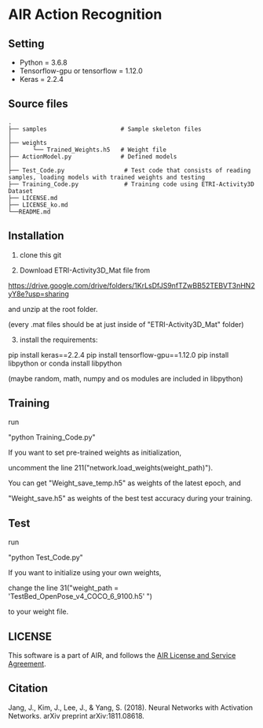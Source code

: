 # AIR Action Recognition

## Setting 
-   Python = 3.6.8     
-   Tensorflow-gpu  or tensorflow = 1.12.0    
-   Keras = 2.2.4

## Source files
    .
    ├── samples                     # Sample skeleton files
    │   
    ├── weights                     
    │      └── Trained_Weights.h5   # Weight file
    ├── ActionModel.py              # Defined models
    │   
    ├── Test_Code.py                 # Test code that consists of reading samples, loading models with trained weights and testing 
    ├── Training_Code.py             # Training code using ETRI-Activity3D Dataset
    ├── LICENSE.md
    ├── LICENSE_ko.md
    └──README.md

## Installation


1. clone this git

2. Download ETRI-Activity3D_Mat file from 

https://drive.google.com/drive/folders/1KrLsDfJS9nfTZwBB52TEBVT3nHN2yY8e?usp=sharing

and unzip at the root folder.

(every .mat files should be at just inside of "ETRI-Activity3D_Mat" folder)


3.  install the requirements:

pip install keras==2.2.4
pip install tensorflow-gpu==1.12.0
pip install libpython or conda install libpython

(maybe random, math, numpy and os modules are included in libpython)







## Training

run

"python Training_Code.py"

If you want to set pre-trained weights as initialization, 

uncomment the line 211("network.load_weights(weight_path)").


You can get "Weight_save_temp.h5" as weights of the latest epoch, and

"Weight_save.h5" as weights of the best test accuracy during your training.



## Test

run

"python Test_Code.py"

If you want to initialize using your own weights, 

change the line 31("weight_path = 'TestBed_OpenPose_v4_COCO_6_9100.h5' ")

to your weight file.







## LICENSE
This software is a part of AIR, and follows the [AIR License and Service Agreement](LICENSE.md).



## Citation
Jang, J., Kim, J., Lee, J., & Yang, S. (2018). Neural Networks with Activation Networks. arXiv preprint arXiv:1811.08618.